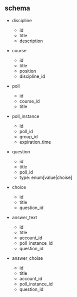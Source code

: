 ## schema

- discipline
  - id
  - title
  - description

- course
  - id
  - title
  - position
  - discipline_id

- poll
  - id
  - course_id
  - title

- poll_instance
  - id
  - poll_id
  - group_id
  - expiration_time

- question
  - id
  - title
  - poll_id
  - type: enum[value|choise]

- choice
  - id
  - title
  - question_id

- answer_text
  - id
  - title
  - account_id
  - poll_instance_id
  - question_id

- answer_choise
  - id
  - title
  - account_id
  - poll_instance_id
  - question_id
